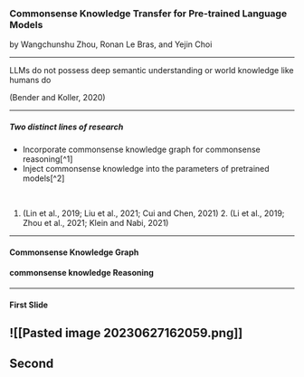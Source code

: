 
### Commonsense Knowledge Transfer for Pre-trained Language Models


by Wangchunshu Zhou, Ronan Le Bras, and Yejin Choi
<!-- element style="font-size: 24px"-->

---

LLMs do not possess deep semantic understanding or world knowledge like humans do

(Bender and Koller, 2020)
<!-- element style="font-size: 24px"-->

---
##### Two distinct lines of research

- <!-- element style="font-size: 28px"--> Incorporate commonsense knowledge graph for commonsense reasoning[^1]
-  <!-- element style="font-size: 28px"--> Inject commonsense knowledge into the parameters of pretrained models[^2]

<br />

1. (Lin et al., 2019; Liu et al., 2021; Cui and Chen, 2021)  2. (Li et al., 2019; Zhou et al., 2021; Klein and Nabi, 2021)
<!-- element style="font-size: 16px"-->

---
#### Commonsense Knowledge Graph

#### commonsense knowledge Reasoning
---
#### First Slide

![[Pasted image 20230627162059.png]]
---
Second
---